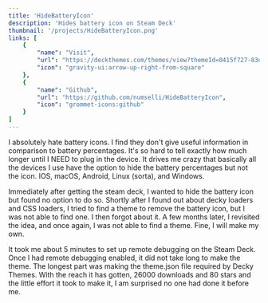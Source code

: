 ```yaml
---
title: 'HideBatteryIcon'
description: 'Hides battery icon on Steam Deck'
thumbnail: '/projects/HideBatteryIcon.png'
links: [
    {
        "name": "Visit",
        "url": "https://deckthemes.com/themes/view?themeId=0415f727-83d4-4897-b831-8ef48d9b3905",
        "icon": "gravity-ui:arrow-up-right-from-square"
    },
    {
        "name": "Github",
        "url": "https://github.com/numselli/HideBatteryIcon",
        "icon": "grommet-icons:github"
    }
]
---
```

I absolutely hate battery icons. I find they don't give useful information in comparison to battery percentages. It's so hard to tell exactly how much longer until I NEED to plug in the device. It drives me crazy that basically all the devices I use have the option to hide the battery percentages but not the icon. IOS, macOS, Android, Linux (sorta), and Windows. 


Immediately after getting the steam deck, I wanted to hide the battery icon but found no option to do so. Shortly after I found out about decky loaders and CSS loaders, I tried to find a theme to remove the battery icon, but I was not able to find one. I then forgot about it. A few months later, I revisited the idea, and once again, I was not able to find a theme. Fine, I will make my own.

It took me about 5 minutes to set up remote debugging on the Steam Deck. Once I had remote debugging enabled, it did not take long to make the theme. The longest part was making the theme.json file required by Decky Themes. With the reach it has gotten, 26000 downloads and 80 stars and the little effort it took to make it, I am surprised no one had done it before me.

